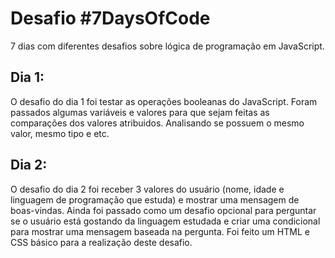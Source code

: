 # Desafio #7DaysOfCode

7 dias com diferentes desafios sobre lógica de programação em JavaScript.

## Dia 1:

O desafio do dia 1 foi testar as operações booleanas do JavaScript. 
Foram passados algumas variáveis e valores para que sejam feitas as comparações dos valores atribuidos. Analisando se possuem o mesmo valor, mesmo tipo e etc. 

## Dia 2:

O desafio do dia 2 foi receber 3 valores do usuário (nome, idade e linguagem de programação que estuda) e mostrar uma mensagem de boas-vindas.
Ainda foi passado como um desafio opcional para perguntar se o usuário está gostando da linguagem estudada e criar uma condicional para mostrar uma mensagem baseada na pergunta.
Foi feito um HTML e CSS básico para a realização deste desafio.
